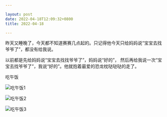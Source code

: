 ```yaml
---

layout: post
date: 2022-04-18T12:09:32+0800
title: 2022-04-18

---
```


昨天又睡晚了，今天都不知道赛赛几点起的。只记得他今天只给妈妈说“宝宝去找爷爷了”，都没有给我说。

以前都是先给妈妈说“宝宝去找找爷爷了”，妈妈说“好的”， 然后再给我说一次“宝宝去找爷爷了”，我说“好的”。他就抱着最爱的恐龙枕哒哒哒的走了。

吃午饭

![吃午饭1](https://ohsaisai.oss-cn-shanghai.aliyuncs.com/2022/04/2022-04-18-lunch-1.jpeg)

![吃午饭2](https://ohsaisai.oss-cn-shanghai.aliyuncs.com/2022/04/2022-04-18-lunch-2.jpeg)

![吃午饭3](https://ohsaisai.oss-cn-shanghai.aliyuncs.com/2022/04/2022-04-18-lunch-3.jpeg)
